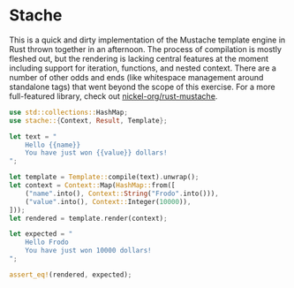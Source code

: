 # Stache

This is a quick and dirty implementation of the Mustache template engine in Rust
thrown together in an afternoon. The process of compilation is mostly fleshed
out, but the rendering is lacking central features at the moment including
support for iteration, functions, and nested context. There are a number of
other odds and ends (like whitespace management around standalone tags) that
went beyond the scope of this exercise. For a more full-featured library, check
out [nickel-org/rust-mustache](https://github.com/nickel-org/rust-mustache).

```rust
use std::collections::HashMap;
use stache::{Context, Result, Template};

let text = "
    Hello {{name}}
    You have just won {{value}} dollars!
";

let template = Template::compile(text).unwrap();
let context = Context::Map(HashMap::from([
    ("name".into(), Context::String("Frodo".into())),
    ("value".into(), Context::Integer(10000)),
]));
let rendered = template.render(context);

let expected = "
    Hello Frodo
    You have just won 10000 dollars!
";

assert_eq!(rendered, expected);
```

